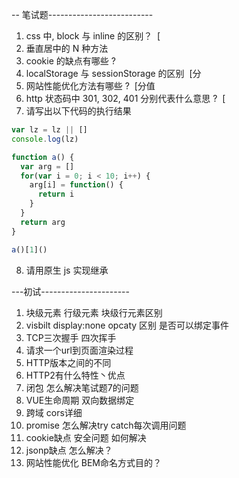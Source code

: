 -- 笔试题--------------------------

1. css 中, block 与 inline 的区别？  [
2. 垂直居中的 N 种方法
3. cookie 的缺点有哪些 ? 
4. localStorage 与 sessionStorage 的区别  [分
5. 网站性能优化方法有哪些 ?  [分值
6. http 状态码中 301, 302, 401 分别代表什么意思 ?  [
7. 请写出以下代码的执行结果 
```javascript
var lz = lz || []
console.log(lz)
```
```javascript
function a() {
  var arg = []   
  for(var i = 0; i < 10; i++) {
    arg[i] = function() {
      return i
    }
  }
  return arg
}

a()[1]()
```
8. 请用原生 js 实现继承 








---初试----------------------
1. 块级元素 行级元素 块级行元素区别
2. visbilt display:none opcaty 区别  是否可以绑定事件
3. TCP三次握手 四次挥手 
4. 请求一个url到页面渲染过程
5. HTTP版本之间的不同 
6. HTTP2有什么特性丶优点
7. 闭包 怎么解决笔试题7的问题
8. VUE生命周期 双向数据绑定
9. 跨域 cors详细
10. promise 怎么解决try catch每次调用问题
11. cookie缺点  安全问题 如何解决
12. jsonp缺点 怎么解决？
13. 网站性能优化 BEM命名方式目的？








